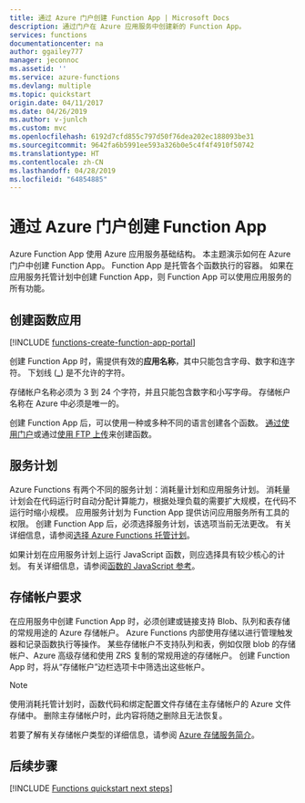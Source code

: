 ```yaml
---
title: 通过 Azure 门户创建 Function App | Microsoft Docs
description: 通过门户在 Azure 应用服务中创建新的 Function App。
services: functions
documentationcenter: na
author: ggailey777
manager: jeconnoc
ms.assetid: ''
ms.service: azure-functions
ms.devlang: multiple
ms.topic: quickstart
origin.date: 04/11/2017
ms.date: 04/26/2019
ms.author: v-junlch
ms.custom: mvc
ms.openlocfilehash: 6192d7cfd855c797d50f76dea202ec188093be31
ms.sourcegitcommit: 9642fa6b5991ee593a326b0e5c4f4f4910f50742
ms.translationtype: HT
ms.contentlocale: zh-CN
ms.lasthandoff: 04/28/2019
ms.locfileid: "64854885"
---
```

# <a name="create-a-function-app-from-the-azure-portal"></a>通过 Azure 门户创建 Function App

Azure Function App 使用 Azure 应用服务基础结构。 本主题演示如何在 Azure 门户中创建 Function App。 Function App 是托管各个函数执行的容器。 如果在应用服务托管计划中创建 Function App，则 Function App 可以使用应用服务的所有功能。

## <a name="create-a-function-app"></a>创建函数应用

[!INCLUDE [functions-create-function-app-portal](../../includes/functions-create-function-app-portal.md)]

创建 Function App 时，需提供有效的**应用名称**，其中只能包含字母、数字和连字符。 下划线 (**_**) 是不允许的字符。

存储帐户名称必须为 3 到 24 个字符，并且只能包含数字和小写字母。 存储帐户名称在 Azure 中必须是唯一的。 

创建 Function App 后，可以使用一种或多种不同的语言创建各个函数。 [通过使用门户](functions-create-first-azure-function.md#create-function)或通过[使用 FTP 上传](https://github.com/projectkudu/kudu/wiki/Accessing-files-via-ftp)来创建函数。

## <a name="service-plans"></a>服务计划

Azure Functions 有两个不同的服务计划：消耗量计划和应用服务计划。 消耗量计划会在代码运行时自动分配计算能力，根据处理负载的需要扩大规模，在代码不运行时缩小规模。 应用服务计划为 Function App 提供访问应用服务所有工具的权限。 创建 Function App 后，必须选择服务计划，该选项当前无法更改。 有关详细信息，请参阅[选择 Azure Functions 托管计划](functions-scale.md)。

如果计划在应用服务计划上运行 JavaScript 函数，则应选择具有较少核心的计划。 有关详细信息，请参阅[函数的 JavaScript 参考](functions-reference-node.md#choose-single-vcpu-app-service-plans)。

<a name="storage-account-requirements"></a>

## <a name="storage-account-requirements"></a>存储帐户要求

在应用服务中创建 Function App 时，必须创建或链接支持 Blob、队列和表存储的常规用途的 Azure 存储帐户。 Azure Functions 内部使用存储以进行管理触发器和记录函数执行等操作。 某些存储帐户不支持队列和表，例如仅限 blob 的存储帐户、Azure 高级存储和使用 ZRS 复制的常规用途的存储帐户。 创建 Function App 时，将从“存储帐户”边栏选项卡中筛选出这些帐户。

>[!NOTE]
>使用消耗托管计划时，函数代码和绑定配置文件存储在主存储帐户的 Azure 文件存储中。 删除主存储帐户时，此内容将随之删除且无法恢复。

若要了解有关存储帐户类型的详细信息，请参阅 [Azure 存储服务简介](../storage/common/storage-introduction.md#azure-storage-services)。 

## <a name="next-steps"></a>后续步骤

[!INCLUDE [Functions quickstart next steps](../../includes/functions-quickstart-next-steps.md)]

<!-- Update_Description: link update -->